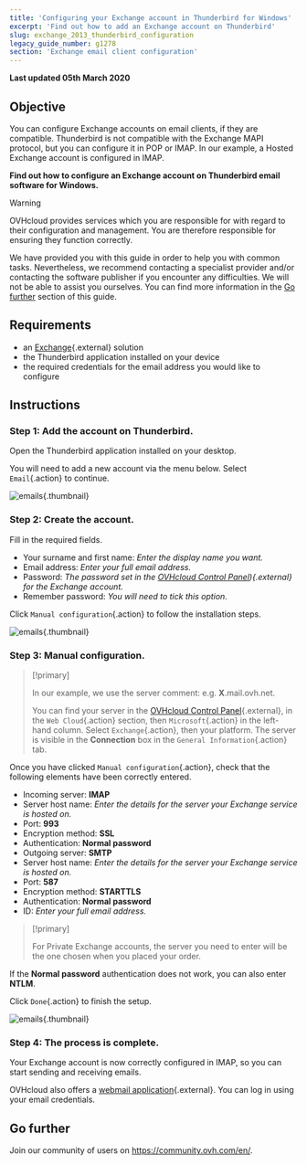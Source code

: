 ```yaml
---
title: 'Configuring your Exchange account in Thunderbird for Windows'
excerpt: 'Find out how to add an Exchange account on Thunderbird'
slug: exchange_2013_thunderbird_configuration
legacy_guide_number: g1278
section: 'Exchange email client configuration'
---
```


**Last updated 05th March 2020**

## Objective

You can configure Exchange accounts on email clients, if they are compatible. Thunderbird is not compatible with the Exchange MAPI protocol, but you can configure it in POP or IMAP. In our example, a Hosted Exchange account is configured in IMAP.

**Find out how to configure an Exchange account on Thunderbird email software for Windows.**

> [!warning]
>
> OVHcloud provides services which you are responsible for with regard to their configuration and management. You are therefore responsible for ensuring they function correctly.
> 
> We have provided you with this guide in order to help you with common tasks. Nevertheless, we recommend contacting a specialist provider and/or
> contacting the software publisher if you encounter any difficulties. We will not be able to assist you ourselves. You can find more information in the [Go further](https://docs.ovh.com/gb/en/microsoft-collaborative-solutions/exchange-configuration-thunderbird/#go-further_1) section
> of this guide.
> 

## Requirements

- an [Exchange](https://www.ovh.ie/emails/){.external} solution
- the Thunderbird application installed on your device
- the required credentials for the email address you would like to configure

## Instructions

### Step 1: Add the account on Thunderbird.
Open the Thunderbird application installed on your desktop.

You will need to add a new account via the menu below. Select `Email`{.action} to continue.

![emails](images/configuration-thunderbird-exchange-step1.png){.thumbnail}


### Step 2: Create the account.
Fill in the required fields.

- Your surname and first name: *Enter the display name you want.*
- Email address: *Enter your full email address.*
- Password: *The password set in the [OVHcloud Control Panel](https://www.ovh.com/auth/?action=gotomanager&from=https://www.ovh.ie/&ovhSubsidiary=ie)){.external} for the Exchange account.*
- Remember password: *You will need to tick this option.*

Click `Manual configuration`{.action} to follow the installation steps.


![emails](images/configuration-thunderbird-exchange-step2.png){.thumbnail}


### Step 3: Manual configuration.

> [!primary]
>
> In our example, we use the server comment: e.g. **X**.mail.ovh.net.
> 
> You can find your server in the [OVHcloud Control Panel](https://www.ovh.com/auth/?action=gotomanager&from=https://www.ovh.ie/&ovhSubsidiary=ie){.external}, in the `Web Cloud`{.action} section, then `Microsoft`{.action}
>  in the left-hand column. Select `Exchange`{.action}, then your platform. The server is visible in the **Connection** box in the `General Information`{.action} tab.
> 

Once you have clicked `Manual configuration`{.action}, check that the following elements have been correctly entered.

- Incoming server: **IMAP** 
- Server host name: *Enter the details for the server your Exchange service is hosted on.*
- Port:  **993**
- Encryption method:   **SSL**
- Authentication:  **Normal password**
- Outgoing server: **SMTP**
- Server host name: *Enter the details for the server your Exchange service is hosted on.* 
- Port:  **587** 
- Encryption method:  **STARTTLS** 
- Authentication:  **Normal password** 
- ID: *Enter your full email address.*

> [!primary]
>
> For Private Exchange accounts, the server you need to enter will be the one chosen when you placed your order.
>

If the **Normal password** authentication does not work, you can also enter **NTLM**.

Click `Done`{.action} to finish the setup.


![emails](images/configuration-thunderbird-exchange-step3.png){.thumbnail}


### Step 4: The process is complete.

Your Exchange account is now correctly configured in IMAP, so you can start sending and receiving emails.

OVHcloud also offers a [webmail application](https://www.ovh.ie/mail/){.external}. You can log in using your email credentials.


## Go further

Join our community of users on <https://community.ovh.com/en/>.